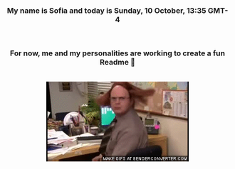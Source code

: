 


<div align="center">
<h3 >My name is Sofia and today is Sunday, 10 October, 13:35 GMT-4</h3><br>
<h3 >For now, me and my personalities are working to create a fun Readme 👋
</h3><br>
<img src='img/dwight.gif' alt='working...'/>
</div>
